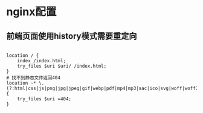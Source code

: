 
# nginx配置


## 前端页面使用history模式需要重定向
```nginx

location / {
    index /index.html;
    try_files $uri $uri/ /index.html;
}
# 找不到静态文件返回404
location ~* \.(?:html|css|js|png|jpg|jpeg|gif|webp|pdf|mp4|mp3|aac|ico|svg|woff|woff2|ttf|eot)$ {
    try_files $uri =404;
}
```